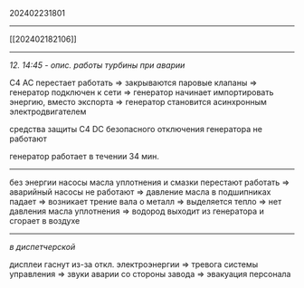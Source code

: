 202402231801
***
[[202402182106]]
***
*12. 14:45 - опис. работы турбины при аварии*

C4 AC перестает работать
=>
закрываются паровые клапаны
=>
генератор подключен к сети
=>
генератор начинает импортировать энергию, 
вместо экспорта
=>
генератор становится асинхронным электродвигателем

средства защиты C4 DC
безопасного отключения генератора
не работают

генератор работает в течении 34 мин.

***

без энергии
насосы масла уплотнения и смазки
перестают работать
=>
аварийный насосы
не работают
=>
давление масла в подшипниках падает
=>
возникает трение вала о металл
=>
выделяется тепло
=>
нет давления масла уплотнения
=>
водород выходит из генератора и сгорает в воздухе

***

*в диспетчерской*

дисплеи гаснут из-за откл. электроэнергии
=>
тревога системы управления
=>
звуки аварии со стороны завода
=>
эвакуация персонала